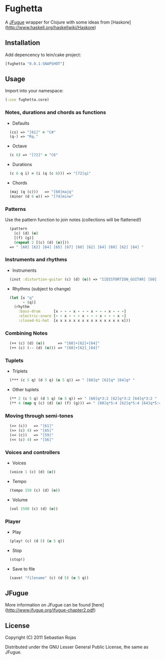 # Fughetta

A [JFugue](http://www.jfugue.org/) wrapper for Clojure with some ideas from [Haskore] (http://www.haskell.org/haskellwiki/Haskore)

## Installation

Add depencency to lein/cake project:

```clj
[fughetta "0.0.1-SNAPSHOT"]
```

## Usage

Import into your namespace:

```clj
(:use fughetta.core)
```


### Notes, durations and chords as functions

* Defaults

```clj
  (cs) => "[61]" = "C#"   
  (q-) => "Rq."
```

* Octave       

```clj
  (c 6) => "[72]" = "C6"
```

* Durations 

```clj
  (c 6 q i) = (i (q (c 6))) => "[72]qi"
```

* Chords

```clj
  (maj (q (c)))   => "[60]majq"
  (minor (d 6 w)) => "[74]minw"
```

### Patterns

Use the pattern function to join notes (collections will be flattened!)

```clj
  (pattern 
    (c) (d) (e)
    [(f) (g)]
    (repeat 2 [(c) (d) (e)]))
  => " [60] [62] [64] [65] [67] [60] [62] [64] [60] [62] [64] "
```

### Instruments and rhythms

* Instruments

```clj
  (inst :distortion-guitar (c) (d) (e)) => "I[DISTORTION_GUITAR] [60] [62] [64]"
```

* Rhythms (subject to change)

```clj
  (let [x "q"
        - (q)]
    (rhythm
      :bass-drum      [x - - - x - - - x - - - x - - -]
      :electric-snare [- - x - - - x - - - x - - - x -]
      :closed-hi-hat  [x x x x x x x x x x x x x x x x]))
```

### Combining Notes

```clj
  (++ (c) (d) (e))      => "[60]+[62]+[64]"
  (++ (c) (-- (d) (e))) => "[60]+[62]_[64]"
```

### Tuplets

* Triplets

```clj
  (*** (c 5 q) (d 5 q) (e 5 q)) => " [60]q* [62]q* [64]q* "
```

* Other tuplets

```clj
  (** 2 (c 5 q) (d 5 q) (e 5 q)) => " [60]q*3:2 [62]q*3:2 [64]q*3:2 "
  (** 4 (map q (c) (d) (e) (f) (g))) => " [60]q*5:4 [62]q*5:4 [64]q*5:4 [65]q*5:4 [67]q*5:4 "
```

### Moving through semi-tones

```clj
  (>> (c))   => "[61]"
  (>> (c) 4) => "[65]"
  (<< (c))   => "[59]"
  (<< (c) 4) => "[56]"
```

### Voices and controllers

* Voices

```clj
  (voice 1 (c) (d) (e))
```

* Tempo

```clj
  (tempo 150 (c) (d) (e))
```

* Volume

```clj
  (vol 1500 (c) (d) (e))
```

### Player

* Play

```clj
  (play! (c) (d 5) (e 5 q))
```

* Stop

```clj
  (stop!)
```

* Save to file

```clj
  (save! "filename" (c) (d 5) (e 5 q))
```

## JFugue

More information on JFugue can be found [here] (http://www.jfugue.org/jfugue-chapter2.pdf)

## License

Copyright (C) 2011 Sebastian Rojas

Distributed under the GNU Lesser General Public License, the same as JFugue.
